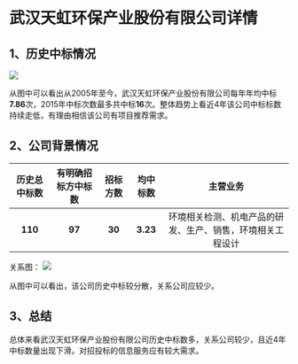 # 武汉天虹环保产业股份有限公司详情

## 1、历史中标情况

![][pic_1]

从图中可以看出从2005年至今，武汉天虹环保产业股份有限公司每年年均中标**7.86**次，2015年中标次数最多共中标**16**次。整体趋势上看近4年该公司中标标数持续走低，有理由相信该公司有项目推荐需求。

## 2、公司背景情况

|历史总中标数|有明确招标方中标数|招标方数|均中标数|主营业务|
|:-:|:-:|:-:|:-:|:-:|
|**110**|**97**|**30**|**3.23**|环境相关检测、机电产品的研发、生产、销售，环境相关工程设计|

关系图：
![][pic_2]

从图中可以看出，该公司历史中标较分散，关系公司应较少。

## 3、总结

总体来看武汉天虹环保产业股份有限公司历史中标数多，关系公司较少，且近4年中标数量出现下滑。对招投标的信息服务应有较大需求。

[pic_1]:https://github.com/miracle127/ShuZhongReport/blob/master/picture/shuzhong/bar_2.png
[pic_2]:https://github.com/miracle127/ShuZhongReport/blob/master/picture/shuzhong/relation_2.png

